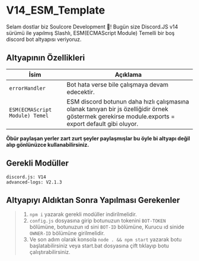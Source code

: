 # V14_ESM_Template
Selam dostlar biz Soulcore Development 👋! Bugün size Discord.JS v14 sürümü ile yapılmış Slashlı, ESM(ECMAScript Module) Temelli bir boş discord bot altyapısı veriyoruz.

## Altyapının Özellikleri
| İsim        | Açıklama                              |
|-------------|---------------------------------------|
| `errorHandler`        | Bot hata verse bile çalışmaya devam edecektir.                 |
| `ESM(ECMAScript Module) Temel`        | ESM discord botunun daha hızlı çalışmasına olanak tanıyan bir js özelliğidir örnek göstermek gerekirse module.exports = export default gibi oluyor.                 |

**Öbür paylaşan yerler zart zurt şeyler paylaşmışlar bu öyle bi altyapı değil alıp gönlünüzce kullanabilirsiniz.**

## Gerekli Modüller
```
discord.js: V14
advanced-logs: V2.1.3
```

## Altyapıyı Aldıktan Sonra Yapılması Gerekenler
> 1. `npm i` yazarak gerekli modüller indirilmelidir.
> 2. `config.js` dosyasına girip botunuzun tokenini `BOT-TOKEN` bölümüne, botunuzun ıd sini `BOT-ID` bölümüne, Kurucu ıd sinide `OWNER-ID` bölümüne girilmelidir.
> 3. Ve son adım olarak konsola `node . && npm start` yazarak botu başlatabilirsiniz veya start.bat dosyasına çift tıklayıp botu çalıştırabilirsiniz.


